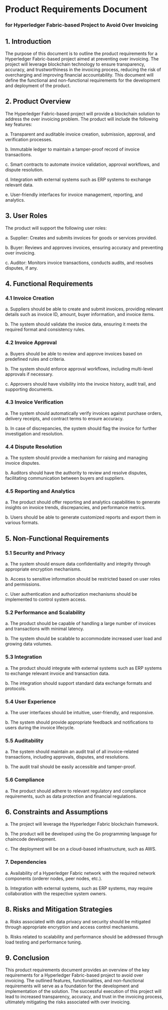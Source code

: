 # Product Requirements Document 
### for Hyperledger Fabric-based Project to Avoid Over Invoicing

## 1. Introduction
The purpose of this document is to outline the product requirements for a Hyperledger Fabric-based project aimed at preventing over invoicing. The project will leverage blockchain technology to ensure transparency, accuracy, and trustworthiness in the invoicing process, reducing the risk of overcharging and improving financial accountability. This document will define the functional and non-functional requirements for the development and deployment of the product.

## 2. Product Overview
The Hyperledger Fabric-based project will provide a blockchain solution to address the over invoicing problem. The product will include the following key features:

a. Transparent and auditable invoice creation, submission, approval, and verification processes.

b. Immutable ledger to maintain a tamper-proof record of invoice transactions.

c. Smart contracts to automate invoice validation, approval workflows, and dispute resolution.

d. Integration with external systems such as ERP systems to exchange relevant data.

e.  User-friendly interfaces for invoice management, reporting, and analytics.


## 3. User Roles
The product will support the following user roles:

a. Supplier: Creates and submits invoices for goods or services provided.

b. Buyer: Reviews and approves invoices, ensuring accuracy and preventing over invoicing.

c. Auditor: Monitors invoice transactions, conducts audits, and resolves disputes, if any.

## 4. Functional Requirements
### 4.1 Invoice Creation
a. Suppliers should be able to create and submit invoices, providing relevant details such as invoice ID, amount, buyer information, and invoice items.

b. The system should validate the invoice data, ensuring it meets the required format and consistency rules.

### 4.2 Invoice Approval
a. Buyers should be able to review and approve invoices based on predefined rules and criteria.

b. The system should enforce approval workflows, including multi-level approvals if necessary.

c. Approvers should have visibility into the invoice history, audit trail, and supporting documents.

### 4.3 Invoice Verification
a. The system should automatically verify invoices against purchase orders, delivery receipts, and contract terms to ensure accuracy.

b. In case of discrepancies, the system should flag the invoice for further investigation and resolution.

### 4.4 Dispute Resolution

a. The system should provide a mechanism for raising and managing invoice disputes.

b. Auditors should have the authority to review and resolve disputes, facilitating communication between buyers and suppliers.

### 4.5 Reporting and Analytics

a. The product should offer reporting and analytics capabilities to generate insights on invoice trends, discrepancies, and performance metrics.

b. Users should be able to generate customized reports and export them in various formats.

## 5. Non-Functional Requirements
### 5.1 Security and Privacy
a. The system should ensure data confidentiality and integrity through appropriate encryption mechanisms.

b. Access to sensitive information should be restricted based on user roles and permissions.

c. User authentication and authorization mechanisms should be implemented to control system access.

### 5.2 Performance and Scalability
a. The product should be capable of handling a large number of invoices and transactions with minimal latency.

b. The system should be scalable to accommodate increased user load and growing data volumes.

### 5.3 Integration

a. The product should integrate with external systems such as ERP systems to exchange relevant invoice and transaction data.

b. The integration should support standard data exchange formats and protocols.

### 5.4 User Experience

a. The user interfaces should be intuitive, user-friendly, and responsive.

b. The system should provide appropriate feedback and notifications to users during the invoice lifecycle.

### 5.5 Auditability

a. The system should maintain an audit trail of all invoice-related transactions, including approvals, disputes, and resolutions.

b. The audit trail should be easily accessible and tamper-proof.

### 5.6 Compliance

a. The product should adhere to relevant regulatory and compliance requirements, such as data protection and financial regulations.

## 6. Constraints and Assumptions

a. The project will leverage the Hyperledger Fabric blockchain framework.

b. The product will be developed using the Go programming language for chaincode development.

c. The deployment will be on a cloud-based infrastructure, such as AWS.

### 7. Dependencies

a. Availability of a Hyperledger Fabric network with the required network components (orderer nodes, peer nodes, etc.).

b. Integration with external systems, such as ERP systems, may require collaboration with the respective system owners.

## 8. Risks and Mitigation Strategies

a. Risks associated with data privacy and security should be mitigated through appropriate encryption and access control mechanisms.

b. Risks related to scalability and performance should be addressed through load testing and performance tuning.

## 9. Conclusion
This product requirements document provides an overview of the key requirements for a Hyperledger Fabric-based project to avoid over invoicing. The outlined features, functionalities, and non-functional requirements will serve as a foundation for the development and implementation of the solution. The successful execution of this project will lead to increased transparency, accuracy, and trust in the invoicing process, ultimately mitigating the risks associated with over invoicing.




















